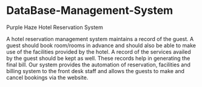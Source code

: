 # DataBase-Management-System

 Purple Haze Hotel Reservation System
 
 A hotel reservation management system  maintains a record of the guest. A guest should book room/rooms in advance and should also be able to make use of the facilities provided by the hotel. A record of the services availed by the guest should be kept as well. These records help in generating the final bill.
Our system provides the automation of reservation, facilities and billing system to the front desk staff and allows the guests to make and cancel bookings via the website.
 
 
